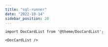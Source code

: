 ```yaml
---
title: "sql-runner"
date: "2022-10-14"
sidebar_position: 20
---
```


```mdx-code-block
import DocCardList from '@theme/DocCardList';

<DocCardList />
```